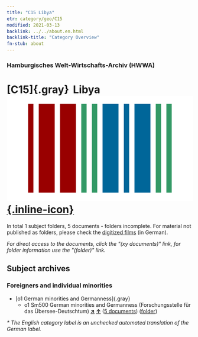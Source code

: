 ```yaml
---
title: "C15 Libya"
etr: category/geo/C15
modified: 2021-03-13
backlink: ../../about.en.html
backlink-title: "Category Overview"
fn-stub: about
---
```


### Hamburgisches Welt-Wirtschafts-Archiv (HWWA)
# [C15]{.gray}&#8201; Libya&#160; [![Wikidata item](/images/Wikidata-logo.svg){.inline-icon}](http://www.wikidata.org/entity/Q1016)





In total 1 subject folders, 5 documents - folders incomplete.
For material not published as folders, please check the [digitized films](/film/h1_sh) (in German).

_For direct access to the documents, click the "(xy documents)" link, for folder information use the "(folder)" link._

## Subject archives



### Foreigners and individual minorities

- [o1 German minorities and Germanness]{.gray}
  - o1 Sm500 German minorities and Germanness (Forschungsstelle für das Übersee-Deutschtum) [**&nearr;**](../../../subject/i/145911/about.en.html "German minorities and Germanness (Forschungsstelle für das Übersee-Deutschtum) (all over the world)") [**&uarr;**](../../../subject/about.en.html#o1_Sm500 "Subject category system") (<a href="https://pm20.zbw.eu/dfgview/sh/141339,145911" title="about: Libya : German minorities and Germanness (Forschungsstelle für das Übersee-Deutschtum)" target="_blank">5 documents</a>) ([folder](../../../../folder/sh/1413xx/141339/1459xx/145911/about.en.html))


_* The English category label is an unchecked automated translation of the German label._

